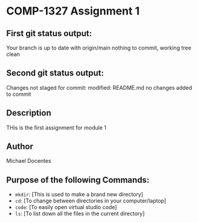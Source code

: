 # COMP-1327 Assignment 1

## First git status output:
Your branch is up to date with origin/main
nothing to commit, working tree clean

## Second git status output:
Changes not staged for commit:
modified: README.md
no changes added to commit

## Description
THis is the first assignment for module 1

## Author
Michael Docentes

## Purpose of the following Commands:

- `mkdir`: [This is used to make a brand new directory]
- `cd`: [To change between directories in your computer/laptop]
- `code`: [To easily open virtual studio code]
- `ls`: [To list down all the files in the current directory]